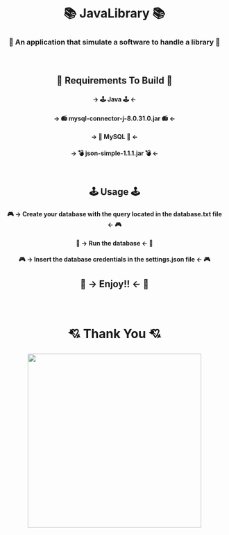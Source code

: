 # <p align="center"> 📚 JavaLibrary 📚<p>
### <p align="center"> 🔖 An application that simulate a software to handle a library 🔖</p><br>

## <p align="center">🔨 Requirements To Build 🔨</p>
#### <p align="center">-> 🕹️ Java 🕹️ <- </p>
#### <p align="center">-> 📻 mysql-connector-j-8.0.31.0.jar 📻 <- </p>
#### <p align="center">-> 💢 MySQL 💢 <- </p>
#### <p align="center">-> 💣 json-simple-1.1.1.jar 💣 <- </p><br>

## <p align="center">🕹️ Usage 🕹️</p>
#### <p align="center">🎮 -> Create your database with the query located in the database.txt file <- 🎮</p>
#### <p align="center">🚀 -> Run the database <- 🚀</p>
#### <p align="center">🎮 -> Insert the database credentials in the settings.json file <- 🎮</p>
## <p align="center">🚀 -> Enjoy!! <- 🚀</p><br>

# <p align="center">💘 Thank You 💘</p>
<p align="center"> <img src="https://data.whicdn.com/images/164035936/original.gif" width="400px" height="400px"></p>
